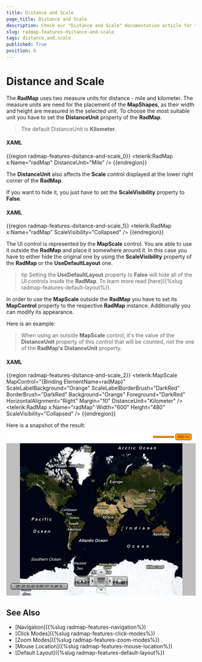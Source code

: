 ```yaml
---
title: Distance and Scale
page_title: Distance and Scale
description: Check our "Distance and Scale" documentation article for the RadMap WPF control.
slug: radmap-features-dsitance-and-scale
tags: distance,and,scale
published: True
position: 6
---
```


# Distance and Scale

The __RadMap__ uses two measure units for distance - mile and kilometer. The measure units are need for the placement of the __MapShapes__, as their width and height are measured in the selected unit. To choose the most suitable unit you have to set the __DistanceUnit__ property of the __RadMap__.        

>The default DistanceUnit is __Kilometer__.          

#### __XAML__
{{region radmap-features-dsitance-and-scale_0}}
	<telerik:RadMap x:Name="radMap"
	                DistanceUnit="Mile" />
{{endregion}}

The __DistanceUnit__ also affects the __Scale__ control displayed at the lower right corner of the __RadMap__.       

If you want to hide it, you just have to set the __ScaleVisibility__ property to __False__.        

#### __XAML__
{{region radmap-features-dsitance-and-scale_1}}
	<telerik:RadMap x:Name="radMap"
	                ScaleVisibility="Collapsed" />
{{endregion}}

The UI control is represented by the __MapScale__ control. You are able to use it outside the __RadMap__ and place it somewhere around it. In this case you have to either hide the original one by using the __ScaleVisibility__ property of the __RadMap__ or the __UseDefaultLayout__ one.        

>tip Setting the __UseDefaultLayout__ property to __False__ will hide all of the UI controls inside the __RadMap__. To learn more read [here]({%slug radmap-features-default-layout%}).        

In order to use the __MapScale__ outside the __RadMap__ you have to set its __MapControl__ property to the respective __RadMap__ instance. Additionally you can modify its appearance. 

Here is an example:        

>When using an outside __MapScale__ control, it's the value of the __DistanceUnit__ property of this control that will be counted, not the one of the __RadMap's__ __DistanceUnit__ property.          

#### __XAML__
{{region radmap-features-dsitance-and-scale_2}}
	<StackPanel>
	    <telerik:MapScale MapControl="{Binding ElementName=radMap}"
	                        ScaleLabelBackground="Orange"
	                        ScaleLabelBorderBrush="DarkRed"
	                        BorderBrush="DarkRed"
	                        Background="Orange"
	                        Foreground="DarkRed"
	                        HorizontalAlignment="Right"
	                        Margin="10"
	                        DistanceUnit="Kilometer" />
	    <telerik:RadMap x:Name="radMap"
	                    Width="600"
	                    Height="480"
	                    ScaleVisibility="Collapsed" />
	</StackPanel>
{{endregion}}

Here is a snapshot of the result:

![](images/RadMap_Features_DistancAndScale_01.png)

## See Also
 * [Navigation]({%slug radmap-features-navigation%})
 * [Click Modes]({%slug radmap-features-click-modes%})
 * [Zoom Modes]({%slug radmap-features-zoom-modes%})
 * [Mouse Location]({%slug radmap-features-mouse-location%})
 * [Default Layout]({%slug radmap-features-default-layout%})